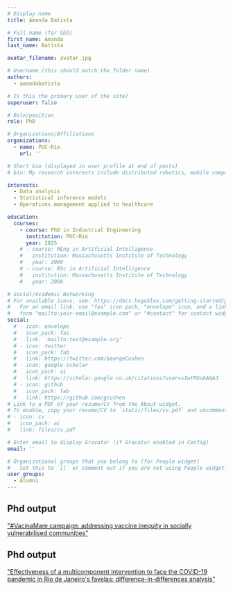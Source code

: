 ```yaml
---
# Display name
title: Amanda Batista

# Full name (for SEO)
first_name: Amanda
last_name: Batista

avatar_filename: avatar.jpg

# Username (this should match the folder name)
authors:
  - amandabatista

# Is this the primary user of the site?
superuser: false

# Role/position
role: PhD

# Organizations/Affiliations
organizations:
  - name: PUC-Rio
    url: ''

# Short bio (displayed in user profile at end of posts)
# bio: My research interests include distributed robotics, mobile computing and programmable matter.

interests:
  - Data analysis
  - Statistical inference models
  - Operations management applied to healthcare

education:
  courses:
    - course: PhD in Industrial Engineering
      institution: PUC-Rio
      year: 2025
    # - course: MEng in Artificial Intelligence
    #   institution: Massachusetts Institute of Technology
    #   year: 2009
    # - course: BSc in Artificial Intelligence
    #   institution: Massachusetts Institute of Technology
    #   year: 2008

# Social/Academic Networking
# For available icons, see: https://docs.hugoblox.com/getting-started/page-builder/#icons
#   For an email link, use "fas" icon pack, "envelope" icon, and a link in the
#   form "mailto:your-email@example.com" or "#contact" for contact widget.
social:
  # - icon: envelope
  #   icon_pack: fas
  #   link: 'mailto:test@example.org'
  # - icon: twitter
  #   icon_pack: fab
  #   link: https://twitter.com/GeorgeCushen
  # - icon: google-scholar
  #   icon_pack: ai
  #   link: https://scholar.google.co.uk/citations?user=sIwtMXoAAAAJ
  # - icon: github
  #   icon_pack: fab
  #   link: https://github.com/gcushen
# Link to a PDF of your resume/CV from the About widget.
# To enable, copy your resume/CV to `static/files/cv.pdf` and uncomment the lines below.
# - icon: cv
#   icon_pack: ai
#   link: files/cv.pdf

# Enter email to display Gravatar (if Gravatar enabled in Config)
email: ''

# Organizational groups that you belong to (for People widget)
#   Set this to `[]` or comment out if you are not using People widget.
user_groups:
  - Alumni
---
```


## Phd output
<a href="https://linkinghub.elsevier.com/retrieve/pii/S2667-193X(24)00154-6" target="_blank">"#VacinaMare campaign: addressing vaccine inequity in socially vulnerabilised communities"</a>


## Phd output
<a href="https://gh.bmj.com/lookup/pmidlookup?view=long&pmid=37253531" target="_blank">"Effectiveness of a multicomponent intervention to face the COVID-19 pandemic in Rio de Janeiro's favelas: difference-in-differences analysis"</a>